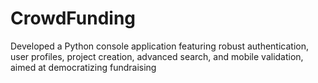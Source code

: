 # CrowdFunding
 Developed a Python console application featuring robust authentication, user profiles, project  creation, advanced search, and mobile validation, aimed at democratizing fundraising 
